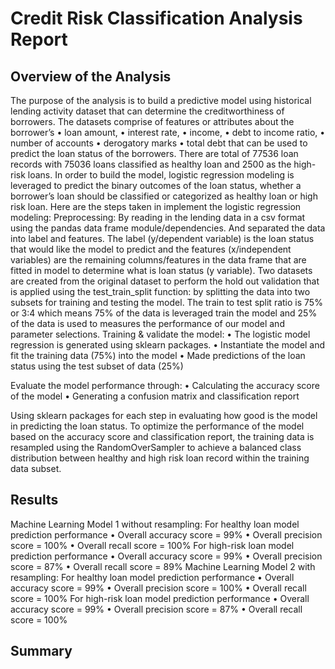 # Credit Risk Classification Analysis Report
## Overview of the Analysis
The purpose of the analysis is to build a predictive model using historical lending activity dataset that can determine the creditworthiness of borrowers.
The datasets comprise of features or attributes about the borrower’s
•	loan amount, 
•	interest rate, 
•	income, 
•	debt to income ratio, 
•	number of accounts 
•	derogatory marks
•	total debt 
that can be used to predict the loan status of the borrowers. There are total of 77536 loan records with 75036 loans classified as healthy loan and 2500 as the high-risk loans.
In order to build the model, logistic regression modeling is leveraged to predict the binary outcomes of the loan status, whether a borrower’s loan should be classified or categorized as healthy loan or high risk loan.
Here are the steps taken in implement the logistic regression modeling:
Preprocessing: 
By reading in the lending data in a csv format using the pandas data frame module/dependencies. And separated the data into label and features. The label (y/dependent variable) is the loan status that would like the model to predict and the features (x/independent variables) are the remaining columns/features in the data frame that are fitted in model to determine what is loan status (y variable).
Two datasets are created from the original dataset to perform the hold out validation that is applied using the test_train_split function: by splitting the data into two subsets for training and testing the model. The train to test split ratio is 75% or 3:4 which means 75% of the data is leveraged train the model and 25% of the data is used to measures the performance of our model and parameter selections.
Training & validate the model: 
•	The logistic model regression is generated using sklearn packages.
•	Instantiate the model and fit the training data (75%) into the model
•	Made predictions of the loan status using the test subset of data (25%)

Evaluate the model performance through:
•	Calculating the accuracy score of the model
•	Generating a confusion matrix and classification report

Using sklearn packages for each step in evaluating how good is the model in predicting the loan status.
To optimize the performance of the model based on the accuracy score and classification report, the training data is resampled using the RandomOverSampler to achieve a balanced class distribution between healthy and high risk loan record within the training data subset.
## Results
Machine Learning Model 1 without resampling:
For healthy loan model prediction performance
•	Overall accuracy score = 99%
•	Overall precision score = 100%
•	Overall recall score = 100%
For high-risk loan model prediction performance
•	Overall accuracy score = 99%
•	Overall precision score = 87%
•	Overall recall score = 89%
Machine Learning Model 2 with resampling:
For healthy loan model prediction performance
•	Overall accuracy score = 99%
•	Overall precision score = 100%
•	Overall recall score = 100%
For high-risk loan model prediction performance
•	Overall accuracy score = 99%
•	Overall precision score = 87%
•	Overall recall score = 100%
## Summary



 
